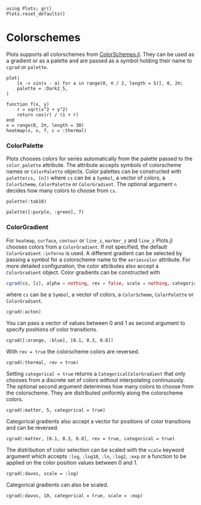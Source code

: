 ```@setup colors
using Plots; gr()
Plots.reset_defaults()
```

# Colorschemes

Plots supports all colorschemes from [ColorSchemes.jl](https://juliagraphics.github.io/ColorSchemes.jl/stable/basics/#Pre-defined-schemes-1).
They can be used as a gradient or as a palette and are passed as a symbol holding their name to `cgrad` or `palette`.

```@example colors
plot(
    [x -> sin(x - a) for a in range(0, π / 2, length = 5)], 0, 2π;
    palette = :Dark2_5,
)
```

```@example colors
function f(x, y)
    r = sqrt(x^2 + y^2)
    return cos(r) / (1 + r)
end
x = range(0, 2π, length = 30)
heatmap(x, x, f, c = :thermal)
```

### ColorPalette

Plots chooses colors for series automatically from the palette passed to the `color_palette` attribute.
The attribute accepts symbols of colorscheme names or `ColorPalette` objects.
Color palettes can be constructed with `palette(cs, [n])` where `cs` can be a `Symbol`, a vector of colors, a `ColorScheme`, `ColorPalette` or `ColorGradient`.
The optional argument `n` decides how many colors to choose from `cs`.

```@example colors
palette(:tab10)
```

```@example colors
palette([:purple, :green], 7)
```

### ColorGradient

For `heatmap`, `surface`, `contour` or `line_z`, `marker_z` and `line_z` Plots.jl chooses colors from a `ColorGradient`.
If not specified, the default `ColorGradient` `:inferno` is used.
A different gradient can be selected by passing a symbol for a colorscheme name to the `seriescolor` attribute.
For more detailed configuration, the color attributes also accept a `ColorGradient` object.
Color gradients can be constructed with
```julia
cgrad(cs, [z], alpha = nothing, rev = false, scale = nothing, categorical = nothing)
```
where `cs` can be a `Symbol`, a vector of colors, a `ColorScheme`, `ColorPalette` or `ColorGradient`.

```@example colors
cgrad(:acton)
```
You can pass a vector of values between 0 and 1 as second argument to specify positions of color transitions.
```@example colors
cgrad([:orange, :blue], [0.1, 0.3, 0.8])
```
With `rev = true` the colorscheme colors are reversed.
```@example colors
cgrad(:thermal, rev = true)
```
Setting `categorical = true` returns a `CategoricalColorGradient` that only chooses from a discrete set of colors without interpolating continuously.
The optional second argument determines how many colors to choose from the colorscheme.
They are distributed uniformly along the colorscheme colors.
```@example colors
cgrad(:matter, 5, categorical = true)
```
Categorical gradients also accept a vector for positions of color transitions and can be reversed.
```@example colors
cgrad(:matter, [0.1, 0.3, 0.8], rev = true, categorical = true)
```
The distribution of color selection can be scaled with the `scale` keyword argument which accepts `:log`, `:log10`, `:ln`, `:log2`, `:exp` or a function to be applied on the color position values between 0 and 1.
```@example colors
cgrad(:davos, scale = :log)
```
Categorical gradients can also be scaled.
```@example colors
cgrad(:davos, 10, categorical = true, scale = :exp)
```
